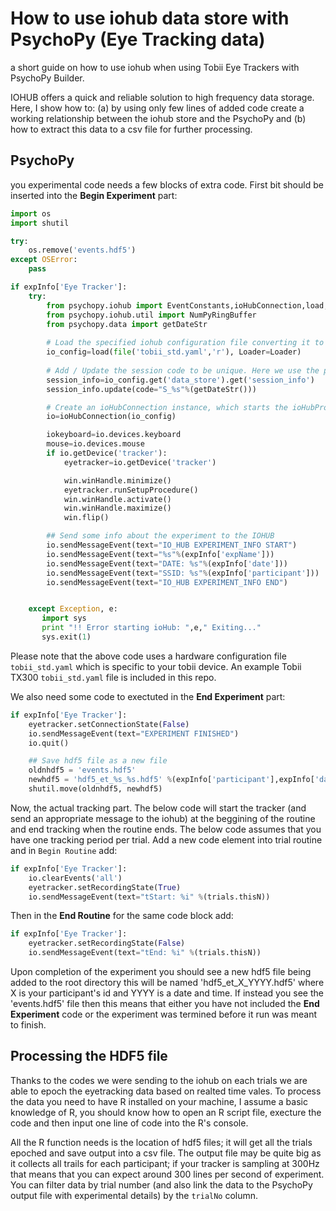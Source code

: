 # How to use iohub data store with PsychoPy (Eye Tracking data)
a short guide on how to use iohub when using Tobii Eye Trackers with PsychoPy Builder. 

IOHUB offers a quick and reliable solution to high frequency data storage. Here, I show how to: (a) by using only few lines of added code create a working relationship between the iohub store and the PsychoPy and (b) how to extract this data to a csv file for further processing. 

## PsychoPy
you experimental code needs a few blocks of extra code. First bit should be inserted into the **Begin Experiment** part: 

```python
import os
import shutil

try:
    os.remove('events.hdf5')
except OSError:
    pass

if expInfo['Eye Tracker']:
    try:
        from psychopy.iohub import EventConstants,ioHubConnection,load,Loader
        from psychopy.iohub.util import NumPyRingBuffer
        from psychopy.data import getDateStr
        
        # Load the specified iohub configuration file converting it to a python dict.
        io_config=load(file('tobii_std.yaml','r'), Loader=Loader)
        
        # Add / Update the session code to be unique. Here we use the psychopy getDateStr() function for session code generation
        session_info=io_config.get('data_store').get('session_info')
        session_info.update(code="S_%s"%(getDateStr()))

        # Create an ioHubConnection instance, which starts the ioHubProcess, and informs it of the requested devices and their configurations.
        io=ioHubConnection(io_config)

        iokeyboard=io.devices.keyboard
        mouse=io.devices.mouse
        if io.getDevice('tracker'):
            eyetracker=io.getDevice('tracker')

            win.winHandle.minimize()
            eyetracker.runSetupProcedure()
            win.winHandle.activate()
            win.winHandle.maximize()
            win.flip()

        ## Send some info about the experiment to the IOHUB
        io.sendMessageEvent(text="IO_HUB EXPERIMENT_INFO START")
        io.sendMessageEvent(text="%s"%(expInfo['expName']))
        io.sendMessageEvent(text="DATE: %s"%(expInfo['date']))
        io.sendMessageEvent(text="SSID: %s"%(expInfo['participant']))
        io.sendMessageEvent(text="IO_HUB EXPERIMENT_INFO END")


    except Exception, e:
       import sys
       print "!! Error starting ioHub: ",e," Exiting..."
       sys.exit(1)
```
Please note that the above code uses a hardware configuration file `tobii_std.yaml` which is specific to your tobii device. An example Tobii TX300 `tobii_std.yaml` file is included in this repo.

We also need some code to exectuted in the **End Experiment** part:

```python
if expInfo['Eye Tracker']:
    eyetracker.setConnectionState(False)
    io.sendMessageEvent(text="EXPERIMENT FINISHED")
    io.quit()

    ## Save hdf5 file as a new file
    oldnhdf5 = 'events.hdf5'
    newhdf5 = 'hdf5_et_%s_%s.hdf5' %(expInfo['participant'],expInfo['date'])
    shutil.move(oldnhdf5, newhdf5)
```

Now, the actual tracking part. The below code will start the tracker (and send an appropriate message to the iohub) at the beggining of the routine and end tracking when the routine ends. The below code assumes that you have one tracking period per trial. Add a new code element into trial routine and in `Begin Routine` add:

```python
if expInfo['Eye Tracker']:
    io.clearEvents('all')
    eyetracker.setRecordingState(True)
    io.sendMessageEvent(text="tStart: %i" %(trials.thisN))
```

Then in the **End Routine** for the same code block add:

```python
if expInfo['Eye Tracker']:
    eyetracker.setRecordingState(False)
    io.sendMessageEvent(text="tEnd: %i" %(trials.thisN))
```

Upon completion of the experiment you should see a new hdf5 file being added to the root directory this will be named 'hdf5_et_X_YYYY.hdf5' where X is your participant's id and YYYY is a date and time. If instead you see the 'events.hdf5' file then this means that either you have not included the **End Experiment** code or the experiment was termined before it run was meant to finish. 

## Processing the HDF5 file
Thanks to the codes we were sending to the iohub on each trials we are able to epoch the eyetracking data based on realted time vales. To process the data you need to have R installed on your machine, I assume a basic knowledge of R, you should know how to open an R script file, execture the code and then input one line of code into the R's console. 

All the R function needs is the location of hdf5 files; it will get all the trials epoched and save output into a csv file. The output file may be quite big as it collects all trails for each participant; if your tracker is sampling at 300Hz that means that you can expect around 300 lines per second of experiment. You can filter data by trial number (and also link the data to the PsychoPy output file with experimental details) by the `trialNo` column.  
